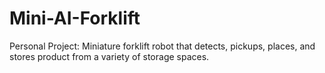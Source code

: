 # Mini-AI-Forklift
Personal Project:
Miniature forklift robot that detects, pickups, places, and stores product from a variety of storage spaces.
